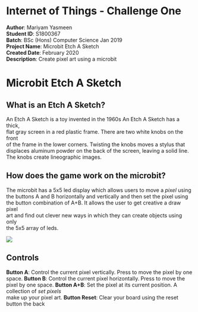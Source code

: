 # Internet of Things - Challenge One

**Author**: Mariyam Yasmeen\
**Student ID**: S1800367   
**Batch**: BSc (Hons) Computer Science Jan 2019\
**Project Name**: Microbit Etch A Sketch\
**Created Date**: February 2020\
**Description**: Create pixel art using a microbit

# Microbit Etch A Sketch

## What is an Etch A Sketch?
An Etch A Sketch is a toy invented in the 1960s An Etch A Sketch has a thick,\
flat gray screen in a red plastic frame. There are two white knobs on the front\
of the frame in the lower corners. Twisting the knobs moves a stylus that\
displaces aluminum powder on the back of the screen, leaving a solid line. \
The knobs create lineographic images.

## How does the game work on the microbit?
The microbit has a 5x5 led display which allows users to move a *pixel* using\
the buttons A and B horizontally and vertically and then set the pixel using\
the button combination of A+B. It allows the user to get creative a draw pixel\
art and find out clever new ways in which they can create objects using only\
the 5x5 array of leds.

![](https://gitlab.uwe.ac.uk/m2-yasmeen/iot-challenge-1/raw/master/Img/br.jpg)

## Controls

**Button A**: Control the current pixel vertically. Press to move the pixel by one space.
**Button B**: Control the current pixel horizontally. Press to move the pixel by one space.
**Button A+B**: Set the pixel at its current position. A collection of *set pixels*\
                make up your pixel art.
**Button Reset**: Clear your board using the reset button the back
